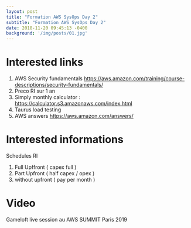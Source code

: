 ```yaml
---
layout: post
title: "Formation AWS SysOps Day 2"
subtitle: "Formation AWS SysOps Day 2"
date: 2018-11-20 09:45:13 -0400
background: '/img/posts/01.jpg'
---
```


# Interested links

 1. AWS Security fundamentals https://aws.amazon.com/training/course-descriptions/security-fundamentals/ 
 2. Preco RI sur 1 an
 3. Simply monthly calculator : https://calculator.s3.amazonaws.com/index.html
 4. Taurus load testing 
 5. AWS answers https://aws.amazon.com/answers/    

# Interested informations

Schedules RI
 1. Full Upffront ( capex full )
 2. Part Upfront ( half capex / opex )
 3. without upfront ( pay per month )

# Video
Gameloft live session au AWS SUMMIT Paris 2019



